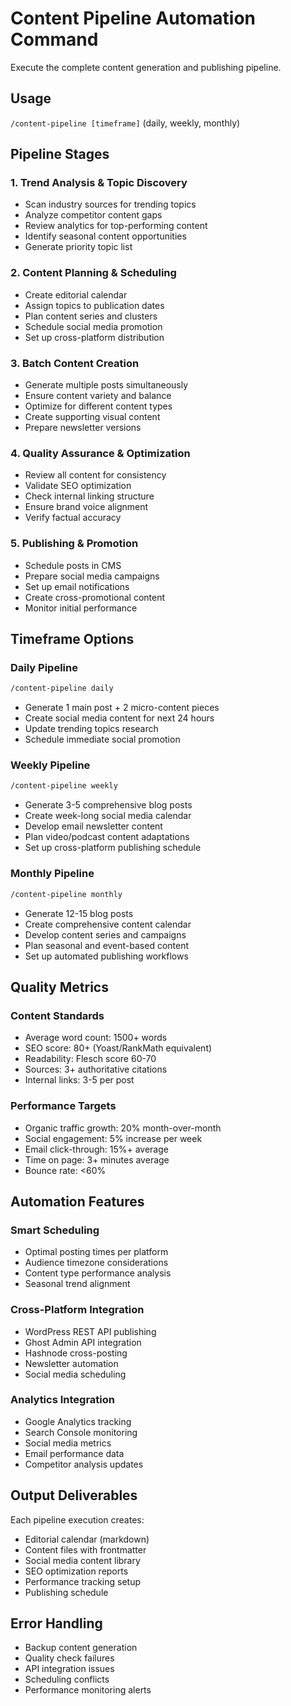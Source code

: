# Content Pipeline Automation Command

Execute the complete content generation and publishing pipeline.

## Usage
`/content-pipeline [timeframe]` (daily, weekly, monthly)

## Pipeline Stages

### 1. Trend Analysis & Topic Discovery
- Scan industry sources for trending topics
- Analyze competitor content gaps
- Review analytics for top-performing content
- Identify seasonal content opportunities
- Generate priority topic list

### 2. Content Planning & Scheduling
- Create editorial calendar
- Assign topics to publication dates
- Plan content series and clusters
- Schedule social media promotion
- Set up cross-platform distribution

### 3. Batch Content Creation
- Generate multiple posts simultaneously
- Ensure content variety and balance
- Optimize for different content types
- Create supporting visual content
- Prepare newsletter versions

### 4. Quality Assurance & Optimization
- Review all content for consistency
- Validate SEO optimization
- Check internal linking structure
- Ensure brand voice alignment
- Verify factual accuracy

### 5. Publishing & Promotion
- Schedule posts in CMS
- Prepare social media campaigns
- Set up email notifications
- Create cross-promotional content
- Monitor initial performance

## Timeframe Options

### Daily Pipeline
```bash
/content-pipeline daily
```
- Generate 1 main post + 2 micro-content pieces
- Create social media content for next 24 hours
- Update trending topics research
- Schedule immediate social promotion

### Weekly Pipeline
```bash
/content-pipeline weekly
```
- Generate 3-5 comprehensive blog posts
- Create week-long social media calendar
- Develop email newsletter content
- Plan video/podcast content adaptations
- Set up cross-platform publishing schedule

### Monthly Pipeline
```bash
/content-pipeline monthly
```
- Generate 12-15 blog posts
- Create comprehensive content calendar
- Develop content series and campaigns
- Plan seasonal and event-based content
- Set up automated publishing workflows

## Quality Metrics

### Content Standards
- Average word count: 1500+ words
- SEO score: 80+ (Yoast/RankMath equivalent)
- Readability: Flesch score 60-70
- Sources: 3+ authoritative citations
- Internal links: 3-5 per post

### Performance Targets
- Organic traffic growth: 20% month-over-month
- Social engagement: 5% increase per week
- Email click-through: 15%+ average
- Time on page: 3+ minutes average
- Bounce rate: <60%

## Automation Features

### Smart Scheduling
- Optimal posting times per platform
- Audience timezone considerations
- Content type performance analysis
- Seasonal trend alignment

### Cross-Platform Integration
- WordPress REST API publishing
- Ghost Admin API integration
- Hashnode cross-posting
- Newsletter automation
- Social media scheduling

### Analytics Integration
- Google Analytics tracking
- Search Console monitoring
- Social media metrics
- Email performance data
- Competitor analysis updates

## Output Deliverables

Each pipeline execution creates:
- Editorial calendar (markdown)
- Content files with frontmatter
- Social media content library
- SEO optimization reports
- Performance tracking setup
- Publishing schedule

## Error Handling
- Backup content generation
- Quality check failures
- API integration issues
- Scheduling conflicts
- Performance monitoring alerts